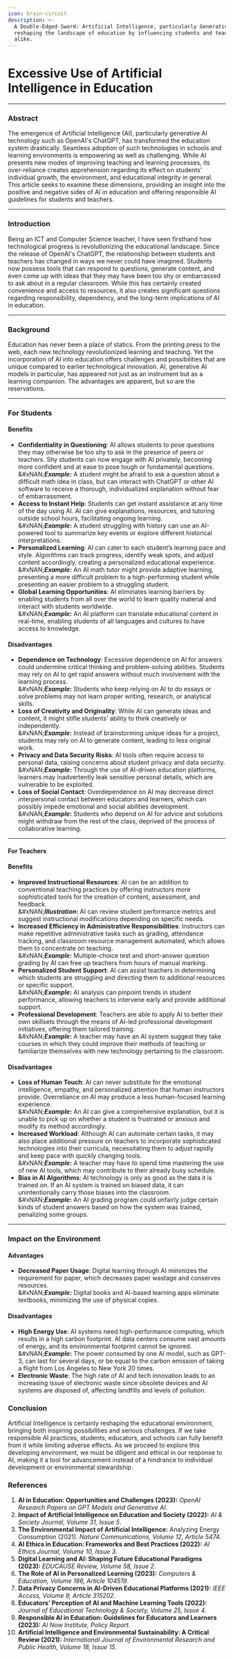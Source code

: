 ```yaml
---
icon: brain-circuit
description: >-
  A Double-Edged Sword: Artificial Intelligence, particularly Generative AI, is
  reshaping the landscape of education by influencing students and teachers
  alike.
---
```


# Excessive Use of Artificial Intelligence in Education

***

### **Abstract**

The emergence of Artificial Intelligence (AI), particularly generative AI technology such as OpenAI's ChatGPT, has transformed the education system drastically. Seamless adoption of such technologies in schools and learning environments is empowering as well as challenging. While AI presents new modes of improving teaching and learning processes, its over-reliance creates apprehension regarding its effect on students' individual growth, the environment, and educational integrity in general. This article seeks to examine these dimensions, providing an insight into the positive and negative sides of AI in education and offering responsible AI guidelines for students and teachers.

***

### **Introduction**

Being an ICT and Computer Science teacher, I have seen firsthand how technological progress is revolutionizing the educational landscape. Since the release of OpenAI's ChatGPT, the relationship between students and teachers has changed in ways we never could have imagined. Students now possess tools that can respond to questions, generate content, and even come up with ideas that they may have been too shy or embarrassed to ask about in a regular classroom. While this has certainly created convenience and access to resources, it also creates significant questions regarding responsibility, dependency, and the long-term implications of AI in education.

***

### **Background**

Education has never been a place of statics. From the printing press to the web, each new technology revolutionized learning and teaching. Yet the incorporation of AI into education offers challenges and possibilities that are unique compared to earlier technological innovation. AI, generative AI models in particular, has appeared not just as an instrument but as a learning companion. The advantages are apparent, but so are the reservations.

***

### **For Students**

#### **Benefits**

* **Confidentiality in Questioning**: AI allows students to pose questions they may otherwise be too shy to ask in the presence of peers or teachers. Shy students can now engage with AI privately, becoming more confident and at ease to pose tough or fundamental questions.\
  &#xNAN;_**Example**_**:** A student might be afraid to ask a question about a difficult math idea in class, but can interact with ChatGPT or other AI software to receive a thorough, individualized explanation without fear of embarrassment.
* **Access to Instant Help**: Students can get instant assistance at any time of the day using AI. AI can give explanations, resources, and tutoring outside school hours, facilitating ongoing learning.\
  &#xNAN;_**Example**_**:** A student struggling with history can use an AI-powered tool to summarize key events or explore different historical interpretations.
* **Personalized Learning**: AI can cater to each student’s learning pace and style. Algorithms can track progress, identify weak spots, and adjust content accordingly, creating a personalized educational experience.\
  &#xNAN;_**Example**_**:** An AI math tutor might provide adaptive learning, presenting a more difficult problem to a high-performing student while presenting an easier problem to a struggling student.
* **Global Learning Opportunities**: AI eliminates learning barriers by enabling students from all over the world to learn quality material and interact with students worldwide.\
  &#xNAN;_**Example**_**:** An AI platform can translate educational content in real-time, enabling students of all languages and cultures to have access to knowledge.

#### **Disadvantages**

* **Dependence on Technology**: Excessive dependence on AI for answers could undermine critical thinking and problem-solving abilities. Students may rely on AI to get rapid answers without much involvement with the learning process.\
  &#xNAN;_**Example**_**:** Students who keep relying on AI to do essays or solve problems may not learn proper writing, research, or analytical skills.
* **Loss of Creativity and Originality**: While AI can generate ideas and content, it might stifle students’ ability to think creatively or independently.\
  &#xNAN;_**Example**_**:** Instead of brainstorming unique ideas for a project, students may rely on AI to generate content, leading to less original work.
* **Privacy and Data Security Risks**: AI tools often require access to personal data, raising concerns about student privacy and data security.\
  &#xNAN;_**Example**_**:** Through the use of AI-driven education platforms, learners may inadvertently leak sensitive personal details, which are vulnerable to be exploited.
* **Loss of Social Contact**: Overdependence on AI may decrease direct interpersonal contact between educators and learners, which can possibly impede emotional and social abilities development.\
  &#xNAN;_**Example**_**:** Students who depend on AI for advice and solutions might withdraw from the rest of the class, deprived of the process of collaborative learning.

***

#### **For Teachers**

#### **Benefits**

* **Improved Instructional Resources**: AI can be an addition to conventional teaching practices by offering instructors more sophisticated tools for the creation of content, assessment, and feedback.\
  &#xNAN;_**Illustration**_**:** AI can review student performance metrics and suggest instructional modifications depending on specific needs.
* **Increased Efficiency in Administrative Responsibilities**: Instructors can make repetitive administrative tasks such as grading, attendance tracking, and classroom resource management automated, which allows them to concentrate on teaching.\
  &#xNAN;_**Example**_**:** Multiple-choice test and short-answer question grading by AI can free up teachers from hours of manual marking.
* **Personalized Student Support**: AI can assist teachers in determining which students are struggling and directing them to additional resources or specific support.\
  &#xNAN;_**Example**_**:** AI analysis can pinpoint trends in student performance, allowing teachers to intervene early and provide additional support.
* **Professional Development**: Teachers are able to apply AI to better their own skillsets through the means of AI-led professional development initiatives, offering them tailored training.\
  &#xNAN;_**Example**_**:** A teacher may have an AI system suggest they take courses in which they could improve their methods of teaching or familiarize themselves with new technology pertaining to the classroom.

#### **Disadvantages**

* **Loss of Human Touch**: AI can never substitute for the emotional intelligence, empathy, and personalized attention that human instructors provide. Overreliance on AI may produce a less human-focused learning experience.\
  &#xNAN;_**Example**_**:** An AI can give a comprehensive explanation, but it is unable to pick up on whether a student is frustrated or anxious and modify its method accordingly.
* **Increased Workload**: Although AI can automate certain tasks, it may also place additional pressure on teachers to incorporate sophisticated technologies into their curricula, necessitating them to adjust rapidly and keep pace with quickly changing tools.\
  &#xNAN;_**Example**_**:** A teacher may have to spend time mastering the use of new AI tools, which may contribute to their already busy schedule.
* **Bias in AI Algorithms**: AI technology is only as good as the data it is trained on. If an AI system is trained on biased data, it can unintentionally carry those biases into the classroom.\
  &#xNAN;_**Example**_**:** An AI grading program could unfairly judge certain kinds of student answers based on how the system was trained, penalizing some groups.

***

### **Impact on the Environment**

#### **Advantages**

* **Decreased Paper Usage**: Digital learning through AI minimizes the requirement for paper, which decreases paper wastage and conserves resources.\
  &#xNAN;_**Example**_**:** Digital books and AI-based learning apps eliminate textbooks, minimizing the use of physical copies.

#### **Disadvantages**

* **High Energy Use**: AI systems need high-performance computing, which results in a high carbon footprint. AI data centers consume vast amounts of energy, and its environmental footprint cannot be ignored.\
  &#xNAN;_**Example**_**:** The power consumed by one AI model, such as GPT-3, can last for several days, or be equal to the carbon emission of taking a flight from Los Angeles to New York 20 times.
* **Electronic Waste**: The high rate of AI and tech innovation leads to an increasing issue of electronic waste since obsolete devices and AI systems are disposed of, affecting landfills and levels of pollution.

### Conclusion&#x20;

Artificial Intelligence is certainly reshaping the educational environment, bringing both inspiring possibilities and serious challenges. If we take responsible AI practices, students, educators, and schools can fully benefit from it while limiting adverse effects. As we proceed to explore this developing environment, we must be diligent and ethical in our response to AI, making it a tool for advancement instead of a hindrance to individual development or environmental stewardship.

### **References**

1. **AI in Education: Opportunities and Challenges (2023):** _OpenAI Research Papers on GPT Models and Generative AI_.
2. **Impact of Artificial Intelligence on Education and Society (2022):** _AI & Society Journal, Volume 31, Issue 5_.
3. **The Environmental Impact of Artificial Intelligence:** Analyzing Energy Consumption (2021). _Nature Communications, Volume 12, Article 5474_.
4. **AI Ethics in Education: Frameworks and Best Practices (2022):** _AI Ethics Journal, Volume 10, Issue 3_.
5. **Digital Learning and AI: Shaping Future Educational Paradigms (2023):** _EDUCAUSE Review, Volume 58, Issue 2_.
6. **The Role of AI in Personalized Learning (2023):** _Computers & Education, Volume 186, Article 104519_.
7. **Data Privacy Concerns in AI-Driven Educational Platforms (2021):** _IEEE Access, Volume 9, Article 315202_.
8. **Educators’ Perception of AI and Machine Learning Tools (2022):** _Journal of Educational Technology & Society, Volume 25, Issue 4_.
9. **Responsible AI in Education: Guidelines for Educators and Learners (2023):** _AI Now Institute, Policy Report_.
10. **Artificial Intelligence and Environmental Sustainability: A Critical Review (2021):** _International Journal of Environmental Research and Public Health, Volume 18, Issue 15_.
